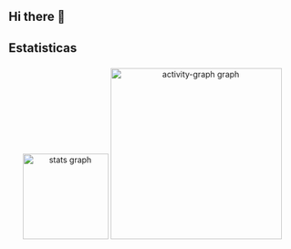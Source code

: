 ## Hi there 👋
<h2 align="left">Estatisticas</h2>

###

<div align="center">
  <img src="https://github-readme-stats.vercel.app/api?username=maryahbw&hide_title=false&hide_rank=false&show_icons=true&include_all_commits=true&count_private=true&disable_animations=false&theme=dracula&locale=en&hide_border=false&order=1" height="150" alt="stats graph"  />
  <img src="https://github-readme-activity-graph.vercel.app/graph?username=maryahbw&radius=16&theme=react&area=true&order=5" height="300" alt="activity-graph graph"  />
</div>

###

